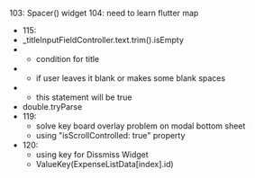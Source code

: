 103: Spacer() widget
104: need to learn flutter map
- 115:
- _titleInputFieldController.text.trim().isEmpty
- - condition for title 
- - if user leaves it blank or makes some blank spaces 
- - this statement will be true
- double.tryParse
- 119:
  - solve key board overlay problem on modal bottom sheet
  - using "isScrollControlled: true" property
- 120:
  - using key for Dissmiss Widget 
  - ValueKey(ExpenseListData[index].id)
